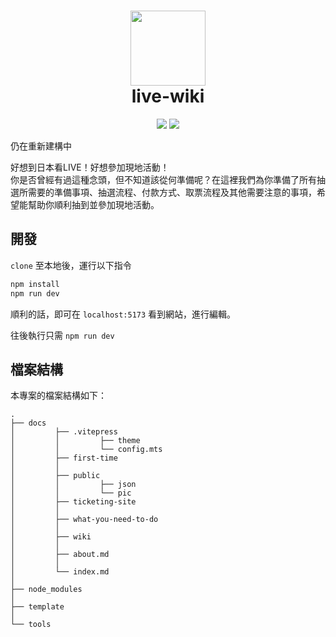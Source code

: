 <h1 align="center">
    <img width="120" height="120" src="https://cdnjs.cloudflare.com/ajax/libs/twemoji/14.0.2/svg/1f4d6.svg" alt=""><br>
    live-wiki
</h1>

<p align="center">
    <img src="https://img.shields.io/github/license/canaria3406/live-wiki?style=flat-square">
    <img src="https://img.shields.io/github/stars/canaria3406/live-wiki?style=flat-square">
</p>

仍在重新建構中

好想到日本看LIVE！好想參加現地活動！  
你是否曾經有過這種念頭，但不知道該從何準備呢？在這裡我們為你準備了所有抽選所需要的準備事項、抽選流程、付款方式、取票流程及其他需要注意的事項，希望能幫助你順利抽到並參加現地活動。

## 開發

`clone` 至本地後，運行以下指令

```sh
npm install
npm run dev
```

順利的話，即可在 `localhost:5173` 看到網站，進行編輯。

往後執行只需 `npm run dev`

## 檔案結構

本專案的檔案結構如下：

```
.
├── docs
│         ├── .vitepress
│         │         ├── theme
│         │         └── config.mts
│         ├── first-time
│         │
│         ├── public
│         │         ├── json
│         │         └── pic
│         ├── ticketing-site
│         │
│         ├── what-you-need-to-do
│         │
│         ├── wiki
│         │
│         ├── about.md
│         │
│         └── index.md
│ 
├── node_modules
│ 
├── template
│ 
└── tools
```
